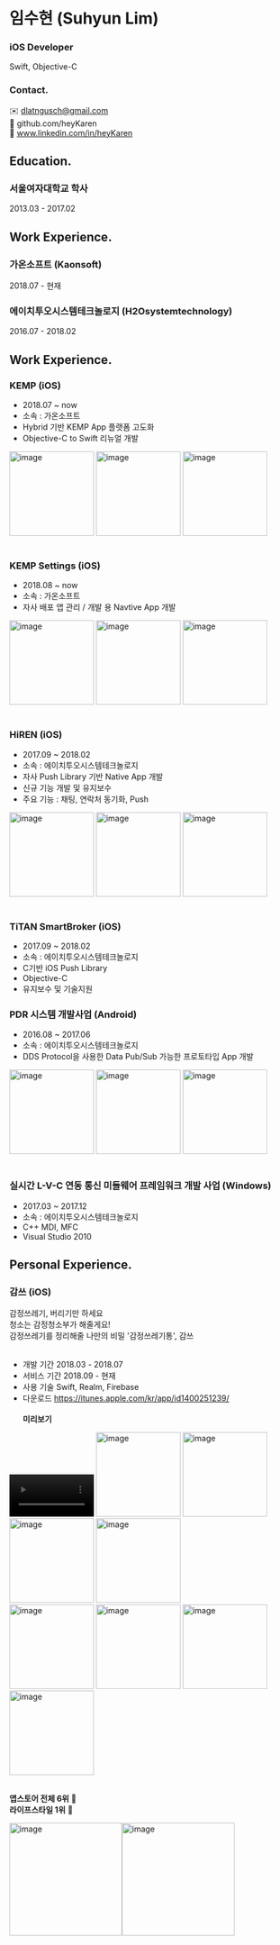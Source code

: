 #  임수현 (Suhyun Lim)
### iOS Developer 
Swift, Objective-C<br/>

### Contact.
 ✉️ dlatngusch@gmail.com<br/>
📍 github.com/heyKaren<br/>
🔗 www.linkedin.com/in/heyKaren<br/>

## Education.
### 서울여자대학교 학사<br/>
2013.03 - 2017.02<br/>

## Work Experience.
### 가온소프트 (Kaonsoft)<br/>
2018.07 - 현재<br/>

### 에이치투오시스템테크놀로지 (H2Osystemtechnology)<br/>
2016.07 - 2018.02<br/>

## Work Experience.
### KEMP (iOS)<br/>
- 2018.07 ~ now
- 소속 : 가온소프트
- Hybrid 기반 KEMP App 플랫폼 고도화
- Objective-C to Swift 리뉴얼 개발

<div>
<img width="150" alt="image" src="./KEMP/1.png">
<img width="150" alt="image" src="./KEMP/2.png">
<img width="150" alt="image" src="./KEMP/3.png">
</div><br/>

### KEMP Settings (iOS)<br/>
- 2018.08 ~ now
- 소속 : 가온소프트
- 자사 배포 앱 관리 / 개발 용 Navtive App 개발

<div>
<img width="150" alt="image" src="./KEMPSettings/1.png">
<img width="150" alt="image" src="./KEMPSettings/2.png">
<img width="150" alt="image" src="./KEMPSettings/3.png">
</div><br/>

### HiREN (iOS)<br/>
- 2017.09 ~ 2018.02
- 소속 : 에이치투오시스템테크놀로지
- 자사 Push Library  기반 Native App 개발
- 신규 기능 개발 및 유지보수
- 주요 기능 : 채팅, 연락처 동기화, Push

<div>
<img width="150" alt="image" src="./HiREN/img_HiREN_01.png">
<img width="150" alt="image" src="./HiREN/img_HiREN_02.png">
<img width="150" alt="image" src="./HiREN/img_HiREN_03.png">
</div><br/>

### TiTAN SmartBroker (iOS)<br/>
- 2017.09 ~ 2018.02
- 소속 : 에이치투오시스템테크놀로지
- C기반 iOS Push Library
- Objective-C
- 유지보수 및 기술지원

### PDR 시스템 개발사업 (Android)<br/>
- 2016.08 ~ 2017.06
- 소속 : 에이치투오시스템테크놀로지
- DDS Protocol을 사용한 Data Pub/Sub 가능한 프로토타입 App 개발

<div>
<img width="150" alt="image" src="./DDS/img_DDS_01.png">
<img width="150" alt="image" src="./DDS/img_DDS_02.png">
<img width="150" alt="image" src="./DDS/img_DDS_03.png">
</div><br/>

### 실시간 L-V-C 연동 통신 미들웨어 프레임워크 개발 사업 (Windows)<br/>
- 2017.03 ~ 2017.12
- 소속 : 에이치투오시스템테크놀로지
- C++ MDI, MFC
- Visual Studio 2010

## Personal Experience.
### 감쓰 (iOS)<br/>
감정쓰레기, 버리기만 하세요<br/>
청소는 감정청소부가 해줄게요!<br/>
감정쓰레기를 정리해줄 나만의 비밀 '감정쓰레기통', 감쓰<br/><br/>
- 개발 기간 2018.03 - 2018.07<br/>
- 서비스 기간 2018.09 - 현재<br/>
- 사용 기술 Swift, Realm, Firebase<br/>
- 다운로드 <https://itunes.apple.com/kr/app/id1400251239/><br/><br/>
**미리보기**<br/>
<div>
<video width="150" controls="controls" autoplay="autoplay">
<source src="./emotiontrash/preview_iphonex.mp4"/>
</video>
<img width="150" alt="image" src="./emotiontrash/iphonexsm_preview_02.png">
<img width="150" alt="image" src="./emotiontrash/iphonexsm_preview_03.png">
<img width="150" alt="image" src="./emotiontrash/iphonexsm_preview_04.png">
<img width="150" alt="image" src="./emotiontrash/iphonexsm_preview_05.png">
</div>
<div>
<img width="150" alt="image" src="./emotiontrash/iphonexsm_preview_06.png">
<img width="150" alt="image" src="./emotiontrash/iphonexsm_preview_07.png">
<img width="150" alt="image" src="./emotiontrash/iphonexsm_preview_08.png">
<img width="150" alt="image" src="./emotiontrash/iphonexsm_preview_09.png">
</div><br/>

**앱스토어 전체 6위** 🥳<br/>
**라이프스타일 1위**  🥳<br/>
<div>
<img width="200" alt="image" src="./emotiontrash/img_emotiontrash_01.png"><img width="200" alt="image" src="./emotiontrash/img_emotiontrash_00.png">
</div>


